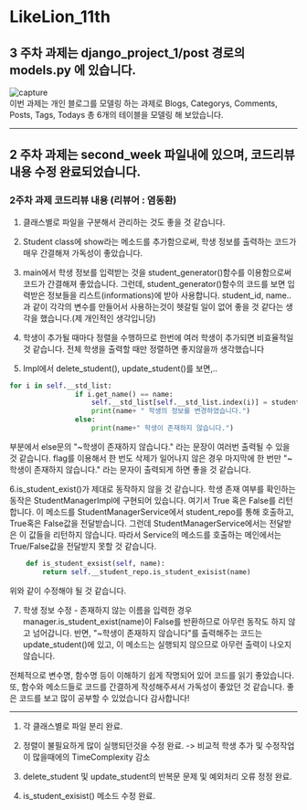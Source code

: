 # LikeLion_11th
## 3 주차 과제는 django_project_1/post 경로의 models.py 에 있습니다.
![capture](https://github.com/asn6878/LikeLion_11th/assets/79460319/22e174da-b564-43e5-900d-ea9efd6dc88c)   
이번 과제는 개인 블로그를 모델링 하는 과제로
Blogs, Categorys, Comments, Posts, Tags, Todays 총 6개의 테이블을 모델링 해 보았습니다.

* * *
## 2 주차 과제는 second_week 파일내에 있으며, 코드리뷰 내용 수정 완료되었습니다.


### 2주차 과제 코드리뷰 내용 (리뷰어 : 염동환)

1. 클래스별로 파일을 구분해서 관리하는 것도 좋을 것 같습니다.

2. Student class에 show라는 메소드를 추가함으로써, 학생 정보를 출력하는 코드가 매우 간결해져 가독성이 좋았습니다.

3. main에서 학생 정보를 입력받는 것을 student_generator()함수를 이용함으로써 코드가 간결해져 좋았습니다. 그런데, student_generator()함수의 코드를 보면 입력받은 정보들을 리스트(informations)에 받아 사용합니다. student_id, name..과 같이 각각의 변수를 만들어서 사용하는것이 헷갈릴 일이 없어 좋을 것 같다는 생각을 했습니다.(제 개인적인 생각입니당)

4. 학생이 추가될 때마다 정렬을 수행하므로 한번에 여러 학생이 추가되면 비효율적일 것 같습니다. 전체 학생을 출력할 때만 정렬하면 좋지않을까 생각했습니다

5. Impl에서 delete_student(), update_student()를 보면,..
```Python
for i in self.__std_list:
                if i.get_name() == name:
                    self.__std_list[self.__std_list.index(i)] = student
                    print(name+ " 학생의 정보를 변경하였습니다.")
                else:
                    print(name+" 학생이 존재하지 않습니다.")
```
부분에서 else문의 "~학생이 존재하지 않습니다." 라는 문장이 여러번 출력될 수 있을 것 같습니다. flag를 이용해서 한 번도 삭제가 일어나지 않은 경우 마지막에 한 번만 "~학생이 존재하지 않습니다." 라는 문자이 출력되게 하면 좋을 것 같습니다.

6.is_student_exist()가 제대로 동작하지 않을 것 같습니다.
학생 존재 여부를 확인하는 동작은 StudentManagerImpl에 구현되어 있습니다. 여기서 True 혹은 False를 리턴합니다. 이 메소드를 StudentManagerService에서 student_repo를 통해 호출하고, True혹은 False값을 전달받습니다. 그런데 StudentManagerService에서는 전달받은 이 값들을 리턴하지 않습니다. 따라서 Service의 메소드를 호출하는 메인에서는 True/False값을 전달받지 못할 것 같습니다. 
```Python
    def is_student_exsist(self, name):
        return self.__student_repo.is_student_exisist(name) 
```
위와 같이 수정해야 될 것 같습니다.


7. 학생 정보 수정 - 존재하지 않는 이름을 입력한 경우 
manager.is_student_exist(name)이 False를 반환하므로 아무런 동작도 하지 않고 넘어갑니다.
반면, "~학생이 존재하지 않습니다"를 출력해주는 코드는 update_student()에 있고, 이 메소드는 실행되지 않으므로 아무런 출력이 나오지 않습니다. 

전체적으로 변수명, 함수명 등이 이해하기 쉽게 작명되어 있어 코드를 읽기 좋았습니다. 또, 함수와 메소드들로 코드를 간결하게 작성해주셔서 가독성이 좋았던 것 같습니다. 좋은 코드를 보고 많이 공부할 수 있었습니다 감사합니다!

* * *


1. 각 클래스별로 파일 분리 완료.

2. 정렬이 불필요하게 많이 실행되던것을 수정 완료. -> 비교적 학생 추가 및 수정작업이 많을때에의 TimeComplexity 감소

3. delete_student 및 update_student의 반복문 문제 및 예외처리 오류 정정 완료.

4. is_student_exisist() 메소드 수정 완료.


